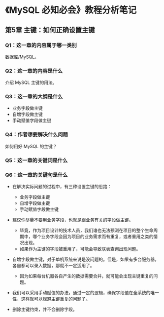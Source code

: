 # 《MySQL 必知必会》教程分析笔记

## 第5章 主键：如何正确设置主键

### Q1：这一章的内容属于哪一类别

数据库/MySQL。

### Q2：这一章的内容是什么

介绍 MySQL 主键的用法。

### Q3：这一章的大纲是什么

- 业务字段做主键
- 自增字段做主键
- 手动赋值字段做主键

### Q4：作者想要解决什么问题

如何用好 MySQL 的主键？

### Q5：这一章的关键词是什么

### Q6：这一章的关键句是什么

- 在解决实际问题的过程中，有三种设置主键的思路：
  - 业务字段做主键
  - 自增字段做主键
  - 手动赋值字段做主键

- 建议你尽量不要用业务字段，也就是跟业务有关的字段做主键。
  - 毕竟，作为项目设计的技术人员，我们谁也无法预测在项目的整个生命周期中，哪个业务字段会因为项目的业务需求而有重复，或者重用之类的情况出现。
  - 如果作为主键的字段被重用了，可能会导致联表查询出现问题。

- 自增字段做主键，对于单机系统来说是没问题的。但是，如果有多台服务器，各自都可以录入数据，那就不一定适用了。
  - 因为如果每台机器各自产生的数据需要合并，就可能会出现主键重复的问题。

- 我们可以采用手动赋值的办法，通过一定的逻辑，确保字段值在全系统的唯一性，这样就可以规避主键重复的问题了。

- 删除主键约束，并不会删除字段。
